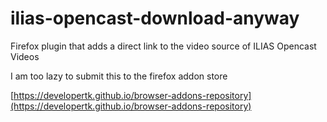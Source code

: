 # ilias-opencast-download-anyway
Firefox plugin that adds a direct link to the video source of ILIAS Opencast Videos

I am too lazy to submit this to the firefox addon store

[https://developertk.github.io/browser-addons-repository](https://developertk.github.io/browser-addons-repository)
